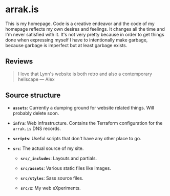 # arrak.is

This is my homepage. Code is a creative endeavor and the code of my homepage
reflects my own desires and feelings. It changes all the time and I'm never
satisfied with it. It's not very pretty because in order to get things done when
expressing myself I have to intentionally make garbage, because garbage is
imperfect but at least garbage exists.

## Reviews

> I love that Lynn's website is both retro and also a contemporary hellscape
> &mdash; Alex

## Source structure

* **`assets`**: Currently a dumping ground for website related things. Will
probably delete soon.

* **`infra`**: Web infrastructure. Contains the Terraform configuration for the
`arrak.is` DNS records.

* **`scripts`**: Useful scripts that don't have any other place to go.

* **`src`**: The actual source of my site.

  * **`src/_includes`**: Layouts and partials.

  * **`src/assets`**: Various static files like images.

  * **`src/styles`**: Sass source files.

  * **`src/x`**: My web eXperiments.
